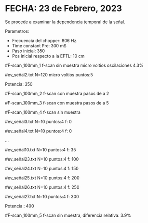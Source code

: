 # FECHA: 23 de Febrero, 2023

Se procede a examinar la dependencia temporal de la señal.

Parametros:

- Frecuencia del chopper: 806 Hz.
- Time constant Pre: 300 mS
- Paso inicial: 350
- Pos inicial respecto a la EFTL: 10 cm


#F-scan_100mm_1
f-scan sin muestra micro voltios
oscilaciones 4.3%


#ev_señal2.txt
N=120 micro voltios
puntos:5

Potencia: 350

#F-scan_100mm_2
f-scan con muestra pasos de a 2 

#F-scan_100mm_3
f-scan con muestra pasos de a 5

#F-scan_100mm_4
f-scan sin muestra

#ev_señal3.txt
N=10
puntos:4
f: 0

#ev_señal4.txt
N=10
puntos:4
f: 0

...

#ev_señal10.txt
N=10
puntos:4
f: 35

#ev_señal23.txt
N=10
puntos:4
f: 100

#ev_señal24.txt
N=10
puntos:4
f: 150

#ev_señal25.txt
N=10
puntos:4
f: 200

#ev_señal26.txt
N=10
puntos:4
f: 250

#ev_señal27.txt
N=10
puntos:4
f: 300

Potencia : 400

#F-scan_100mm_5
f-scan sin muestra, diferencia relativa: 3.9%

